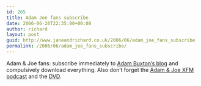 ```yaml
---
id: 265
title: Adam Joe fans subscribe
date: 2006-06-26T22:35:00+00:00
author: richard
layout: post
guid: http://www.janeandrichard.co.uk/2006/06/adam_joe_fans_subscribe
permalink: /2006/06/adam_joe_fans_subscribe/
---
```

Adam & Joe fans: subscribe immediately to [Adam Buxton&#8217;s blog](http://adam-buxton.co.uk/ad/) and compulsively download everything. Also don&#8217;t forget the [Adam & Joe XFM podcast](http://phobos.apple.com/WebObjects/MZStore.woa/wa/viewPodcast?id=152622319) and the [DVD](http://www.amazon.co.uk/exec/obidos/ASIN/B0002CVQD6/richarddallaway).